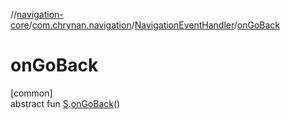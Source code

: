 //[navigation-core](../../../index.md)/[com.chrynan.navigation](../index.md)/[NavigationEventHandler](index.md)/[onGoBack](on-go-back.md)

# onGoBack

[common]\
abstract fun [S](index.md).[onGoBack](on-go-back.md)()
